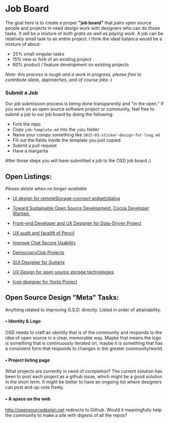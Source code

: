 Job Board
===

The goal here is to create a proper **"job board"** that pairs open source people and projects in need design work with designers who can do those tasks. It will be a mixture of *both gratis as well as paying work.* A job can be relatively small task to an entire project. I think the ideal balance would be a mixture of about:

* 25% small singular tasks
* 15% new or fork of an existing project
* 60% product / feature development on existing projects

*Note: this process is rough and a work in progress, please free to contribute ideas, approaches, and of course jobs :)*


### Submit a Job

Our job submission process is being done transparently and "in the open." If you work on an open source software project or community, feel free to submit a job to our job board by doing the following:

- Fork the repo
- Copy `job-template.md` into the `jobs` folder
- Name your compy something like `2015-03-sticker-design-for-lnug.md`
- Fill out the fields inside the template you just copied
- Submit a pull request
- Have a margarita

After those steps you will have submitted a job to the OSD job board ;)

## Open Listings:
*Please delete when no longer available*

* [UI design for remoteStorage-connect widget/dialog](jobs/2015-03-ui-design-for-remotestorage-connect-widget-dialog.md)

* [Toward Sustainable Open Source Development. Cocoa Developer Wanted.](jobs/2015-03-cocoa-dev-to-opensource-espionage.md)

* [Front-end Developer and UX Designer for Data-Driven Project](jobs/2015-02-okfn-frontend-developer-UX-designer.md)

* [UX audit and facelift of Pencil](jobs/2015-03-UX-audit-and-facelift-of-Pencil.md)

* [Improve Chat Secure Usability](jobs/chat-secure.md)

* [DemocracyClub Projects](jobs/democracy-club.md)

* [GUI Designer for Guitarix](jobs/guitarix.md)

* [UX Design for open source storage technologies](jobs/red-hat_senior-ixd.md)

* [Icon designer for Yocto Project](jobs/yoctoproject.md)

## Open Source Design "Meta" Tasks:

Anything related to improving O.S.D. directly. Listed in order of attainability.

#### • Identity & Logo
OSD  needs to craft an identity that is of the community and responds to the idea of open source in a clear, memorable way. Maybe that means the logo is something that is continuously iterated on, maybe it is something that has a consistent form that responds to changes in the greater community/world.

#### • Project listing page
What projects are currently in need of completion? The current solution has been to post each project as a github issue, which might be a good solution in the short term. It might be better to have an ongoing list where designers can post and up-vote freely.

#### • A space on the web
http://opensourcedesign.net redirects to Github. Would it meaningfully help the community to make a site with digests of all the repos?


